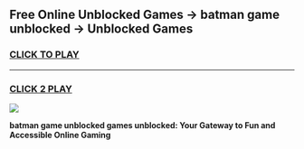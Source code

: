 
## Free Online Unblocked Games → batman game unblocked → Unblocked Games
<h3>
<a href="https://premium.freeplayer.one?title=batman_game_unblocked&ref=21F">CLICK TO PLAY</a></h3>
<hr>

<h3>
<a href="https://premium.freeplayer.one?title=batman_game_unblocked&ref=21F">CLICK 2 PLAY</a>
  
</h3>

<a href="https://premium.freeplayer.one?title=batman_game_unblocked&ref=21F/"><img src="https://clearcache.store/games.png"></a>


**batman game unblocked games unblocked: Your Gateway to Fun and Accessible Online Gaming**

